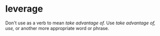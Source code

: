 # leverage

Don't use as a verb to mean *take advantage of.* Use *take advantage of,* *use,* or another more appropriate word or phrase.
